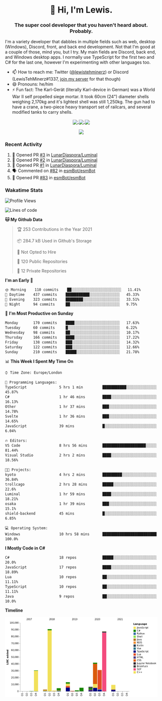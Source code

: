 <h1 align="center">👋 Hi, I'm Lewis.</h1>
<h3 align="center">The super cool developer that you haven't heard about. Probably.</h3>

I'm a variety developer that dabbles in multiple fields such as web, desktop (Windows), Discord, front, and back end development. Not that I'm good at a couple of those, mind you, but I try. My main fields are Discord, back end, and Windows desktop apps. I normally use TypeScript for the first two and C# for the last one, however I'm experimenting with other languages too.

- 📫 How to reach me: Twitter ([@lewistehminerz](https://twitter.com/lewistehminerz)) or Discord (LewisTehMinerz#1337, [join my server](https://discord.gg/XnUh7JB) for that though)
- 😄 Pronouns: he/him
- ⚡ Fun fact: The Karl-Gerät (literally Karl-device in German) was a World War II self propelled siege mortar. It took 60cm (24") diameter shells weighing 2,170kg and it's lightest shell was still 1,250kg. The gun had to have a crane, a two-piece heavy transport set of railcars, and several modified tanks to carry shells.

<p align="center">
  <a href="https://github.com/anuraghazra/github-readme-stats">
    <img align="center" src="https://github-readme-stats.vercel.app/api?username=LewisTehMinerz&count_private=true&show_icons=true&theme=gruvbox">
  </a>
  <a href="https://github.com/anuraghazra/github-readme-stats">
    <img align="center" src="https://github-readme-stats.vercel.app/api/top-langs?username=LewisTehMinerz&layout=compact&theme=gruvbox">
  </a>
  <a href="https://github.com/anuraghazra/github-readme-stats">
    <img align="center" src="https://github-readme-stats.vercel.app/api/wakatime?username=LewisTehMinerz&layout=compact&theme=gruvbox">
  </a>
</p>

<p align="center">
  <a href="https://github.com/ryo-ma/github-profile-trophy">
    <img align="center" src="https://github-profile-trophy.vercel.app/?username=ryo-ma&theme=gruvbox">
  </a>
</p>

### Recent Activity
<!--START_SECTION:activity-->
1. 💪 Opened PR [#3](https://github.com/LunarDiaspora/Luminal/pull/3) in [LunarDiaspora/Luminal](https://github.com/LunarDiaspora/Luminal)
2. 💪 Opened PR [#2](https://github.com/LunarDiaspora/Luminal/pull/2) in [LunarDiaspora/Luminal](https://github.com/LunarDiaspora/Luminal)
3. 💪 Opened PR [#1](https://github.com/LunarDiaspora/Luminal/pull/1) in [LunarDiaspora/Luminal](https://github.com/LunarDiaspora/Luminal)
4. 🗣 Commented on [#82](https://github.com/esmBot/esmBot/issues/82) in [esmBot/esmBot](https://github.com/esmBot/esmBot)
5. 💪 Opened PR [#83](https://github.com/esmBot/esmBot/pull/83) in [esmBot/esmBot](https://github.com/esmBot/esmBot)
<!--END_SECTION:activity-->

### Wakatime Stats
<!--START_SECTION:waka-->
![Profile Views](http://img.shields.io/badge/Profile%20Views-12-blue)

![Lines of code](https://img.shields.io/badge/From%20Hello%20World%20I%27ve%20Written-327037%20lines%20of%20code-blue)

**🐱 My Github Data** 

> 🏆 253 Contributions in the Year 2021
 > 
> 📦 284.7 kB Used in Github's Storage 
 > 
> 🚫 Not Opted to Hire
 > 
> 📜 120 Public Repositories 
 > 
> 🔑 12 Private Repositories  
 > 
**I'm an Early 🐤** 

```text
🌞 Morning    110 commits    ██░░░░░░░░░░░░░░░░░░░░░░░   11.41% 
🌆 Daytime    437 commits    ███████████░░░░░░░░░░░░░░   45.33% 
🌃 Evening    323 commits    ████████░░░░░░░░░░░░░░░░░   33.51% 
🌙 Night      94 commits     ██░░░░░░░░░░░░░░░░░░░░░░░   9.75%

```
📅 **I'm Most Productive on Sunday** 

```text
Monday       170 commits    ████░░░░░░░░░░░░░░░░░░░░░   17.63% 
Tuesday      60 commits     █░░░░░░░░░░░░░░░░░░░░░░░░   6.22% 
Wednesday    98 commits     ██░░░░░░░░░░░░░░░░░░░░░░░   10.17% 
Thursday     166 commits    ████░░░░░░░░░░░░░░░░░░░░░   17.22% 
Friday       138 commits    ███░░░░░░░░░░░░░░░░░░░░░░   14.32% 
Saturday     122 commits    ███░░░░░░░░░░░░░░░░░░░░░░   12.66% 
Sunday       210 commits    █████░░░░░░░░░░░░░░░░░░░░   21.78%

```


📊 **This Week I Spent My Time On** 

```text
⌚︎ Time Zone: Europe/London

💬 Programming Languages: 
TypeScript               5 hrs 1 min         ███████████░░░░░░░░░░░░░░   45.87% 
C#                       1 hr 46 mins        ████░░░░░░░░░░░░░░░░░░░░░   16.13% 
Other                    1 hr 37 mins        ███░░░░░░░░░░░░░░░░░░░░░░   14.78% 
Svelte                   1 hr 36 mins        ███░░░░░░░░░░░░░░░░░░░░░░   14.65% 
JavaScript               39 mins             █░░░░░░░░░░░░░░░░░░░░░░░░   6.04%

🔥 Editors: 
VS Code                  8 hrs 56 mins       ████████████████████░░░░░   81.44% 
Visual Studio            2 hrs 2 mins        ████░░░░░░░░░░░░░░░░░░░░░   18.56%

🐱‍💻 Projects: 
kyoto                    4 hrs 2 mins        █████████░░░░░░░░░░░░░░░░   36.84% 
trollcago                2 hrs 28 mins       █████░░░░░░░░░░░░░░░░░░░░   22.6% 
Luminal                  1 hr 59 mins        ████░░░░░░░░░░░░░░░░░░░░░   18.21% 
osaka                    1 hr 39 mins        ███░░░░░░░░░░░░░░░░░░░░░░   15.1% 
shield-backend           45 mins             █░░░░░░░░░░░░░░░░░░░░░░░░   6.85%

💻 Operating System: 
Windows                  10 hrs 58 mins      █████████████████████████   100.0%

```

**I Mostly Code in C#** 

```text
C#                       18 repos            █████░░░░░░░░░░░░░░░░░░░░   20.0% 
JavaScript               17 repos            ████░░░░░░░░░░░░░░░░░░░░░   18.89% 
Lua                      10 repos            ██░░░░░░░░░░░░░░░░░░░░░░░   11.11% 
TypeScript               10 repos            ██░░░░░░░░░░░░░░░░░░░░░░░   11.11% 
Java                     9 repos             ██░░░░░░░░░░░░░░░░░░░░░░░   10.0%

```


**Timeline**

![Chart not found](https://raw.githubusercontent.com/LewisTehMinerz/LewisTehMinerz/master/charts/bar_graph.png) 


<!--END_SECTION:waka-->
